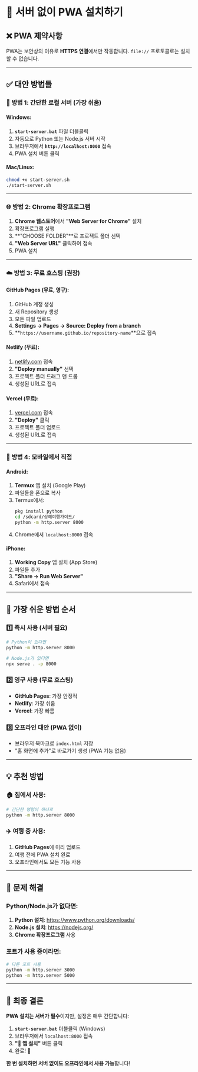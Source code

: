 # 🚫 서버 없이 PWA 설치하기

## ❌ **PWA 제약사항**
PWA는 보안상의 이유로 **HTTPS 연결**에서만 작동합니다. `file://` 프로토콜로는 설치할 수 없습니다.

---

## ✅ **대안 방법들**

### 🔧 **방법 1: 간단한 로컬 서버 (가장 쉬움)**

#### Windows:
1. **`start-server.bat`** 파일 더블클릭
2. 자동으로 Python 또는 Node.js 서버 시작
3. 브라우저에서 **`http://localhost:8000`** 접속
4. PWA 설치 버튼 클릭

#### Mac/Linux:
```bash
chmod +x start-server.sh
./start-server.sh
```

---

### 🌐 **방법 2: Chrome 확장프로그램**

1. **Chrome 웹스토어**에서 **"Web Server for Chrome"** 설치
2. 확장프로그램 실행
3. **"CHOOSE FOLDER"**로 프로젝트 폴더 선택
4. **"Web Server URL"** 클릭하여 접속
5. PWA 설치

---

### ☁️ **방법 3: 무료 호스팅 (권장)**

#### GitHub Pages (무료, 영구):
1. GitHub 계정 생성
2. 새 Repository 생성
3. 모든 파일 업로드
4. **Settings → Pages → Source: Deploy from a branch**
5. **`https://username.github.io/repository-name`**으로 접속

#### Netlify (무료):
1. [netlify.com](https://netlify.com) 접속
2. **"Deploy manually"** 선택
3. 프로젝트 폴더 드래그 앤 드롭
4. 생성된 URL로 접속

#### Vercel (무료):
1. [vercel.com](https://vercel.com) 접속
2. **"Deploy"** 클릭
3. 프로젝트 폴더 업로드
4. 생성된 URL로 접속

---

### 📱 **방법 4: 모바일에서 직접**

#### Android:
1. **Termux** 앱 설치 (Google Play)
2. 파일들을 폰으로 복사
3. Termux에서:
   ```bash
   pkg install python
   cd /sdcard/상해여행가이드/
   python -m http.server 8000
   ```
4. Chrome에서 `localhost:8000` 접속

#### iPhone:
1. **Working Copy** 앱 설치 (App Store)
2. 파일들 추가
3. **"Share → Run Web Server"**
4. Safari에서 접속

---

## 🎯 **가장 쉬운 방법 순서**

### 1️⃣ **즉시 사용** (서버 필요)
```bash
# Python이 있다면
python -m http.server 8000

# Node.js가 있다면  
npx serve . -p 8000
```

### 2️⃣ **영구 사용** (무료 호스팅)
- **GitHub Pages**: 가장 안정적
- **Netlify**: 가장 쉬움
- **Vercel**: 가장 빠름

### 3️⃣ **오프라인 대안** (PWA 없이)
- 브라우저 북마크로 `index.html` 저장
- "홈 화면에 추가"로 바로가기 생성 (PWA 기능 없음)

---

## 💡 **추천 방법**

### 🏠 **집에서 사용**:
```bash
# 간단한 명령어 하나로
python -m http.server 8000
```

### ✈️ **여행 중 사용**:
1. **GitHub Pages**에 미리 업로드
2. 여행 전에 PWA 설치 완료
3. 오프라인에서도 모든 기능 사용

---

## 🔧 **문제 해결**

### Python/Node.js가 없다면:
1. **Python 설치**: https://www.python.org/downloads/
2. **Node.js 설치**: https://nodejs.org/
3. **Chrome 확장프로그램** 사용

### 포트가 사용 중이라면:
```bash
# 다른 포트 사용
python -m http.server 3000
python -m http.server 5000
```

---

## 📱 **최종 결론**

**PWA 설치는 서버가 필수**이지만, 설정은 매우 간단합니다:

1. **`start-server.bat`** 더블클릭 (Windows)
2. 브라우저에서 `localhost:8000` 접속  
3. **"📱 앱 설치"** 버튼 클릭
4. 완료! 🎉

**한 번 설치하면 서버 없이도 오프라인에서 사용 가능**합니다!